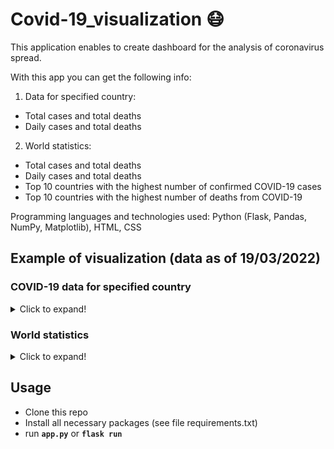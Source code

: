 # Covid-19_visualization :mask:
This application enables to create dashboard for the analysis of coronavirus spread.<br>

With this app you can get the following info:
1) Data for specified country:
  * Total cases and total deaths
  * Daily cases and total deaths
2) World statistics:
  * Total cases and total deaths
  * Daily cases and total deaths
  * Top 10 countries with the highest number of confirmed COVID-19 cases
  * Top 10 countries with the highest number of deaths from COVID-19 

Programming languages and technologies used: Python (Flask, Pandas, NumPy, Matplotlib), HTML, CSS

## Example of visualization (data as of 19/03/2022)
### COVID-19 data for specified country
<details>
  <summary>Click to expand!</summary>
  
  > ![country_stats](https://user-images.githubusercontent.com/81222865/159135349-eda5e1e3-b854-4a2c-993c-f5a0382caf4d.jpg)

</details>


### World statistics
<details>
  <summary>Click to expand!</summary>
 
  > ![world_stats](https://user-images.githubusercontent.com/81222865/159135394-b9d1c52a-362b-4cc1-bf94-7a77538727d0.jpg)

</details>

## Usage
* Clone this repo
* Install all necessary packages (see file requirements.txt)
* run **`app.py`** or **`flask run`**

